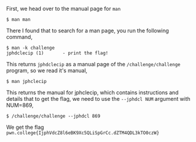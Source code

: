 First, we head over to the manual page for `man`
```
$ man man
```

There I found that to search for a man page, you run the following command,
```
$ man -k challenge
jphdclecip (1)       - print the flag!
```

This returns `jphdclecip` as a manual page of the `/challenge/challenge` program, so we read it's manual,
```
$ man jphclecip
```

This returns the manual for jphclecip, which contains instructions and details that to get the flag, we need to use the `--jphdcl NUM` argument with NUM=869,
```
$ /challenge/challenge --jphdcl 869
```

We get the flag `pwn.college{IjphVdcZ8l6eBK9Xc5QLiSpGrCc.dZTM4QDL3kTO0czW}`

